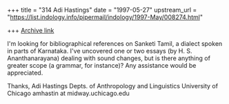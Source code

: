 +++
title = "314 Adi Hastings"
date = "1997-05-27"
upstream_url = "https://list.indology.info/pipermail/indology/1997-May/008274.html"

+++
[Archive link](https://list.indology.info/pipermail/indology/1997-May/008274.html)


I'm looking for bibliographical references on Sanketi Tamil, a dialect
spoken in parts of Karnataka. I've uncovered one or two essays (by H. S.
Ananthanarayana) dealing with sound changes, but is there anything of
greater scope (a grammar, for instance)? Any assistance would be
appreciated.

Thanks,
Adi Hastings
Depts. of Anthropology
  and Linguistics
University of Chicago
amhastin at midway.uchicago.edu






